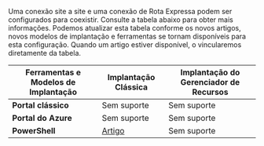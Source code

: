 Uma conexão site a site e uma conexão de Rota Expressa podem ser configurados para coexistir. Consulte a tabela abaixo para obter mais informações. Podemos atualizar esta tabela conforme os novos artigos, novos modelos de implantação e ferramentas se tornam disponíveis para esta configuração. Quando um artigo estiver disponível, o vincularemos diretamente da tabela.

| **Ferramentas e Modelos de Implantação** | **Implantação Clássica** | **Implantação do Gerenciador de Recursos**|
|-----------------------------|-------------|---------------------|
| **Portal clássico** | Sem suporte | Sem suporte |
| **Portal do Azure** | Sem suporte | Sem suporte |
| **PowerShell** | [Artigo](../articles/expressroute/expressroute-howto-coexist-classic.md) | Sem suporte |

<!---HONumber=AcomDC_0224_2016-->